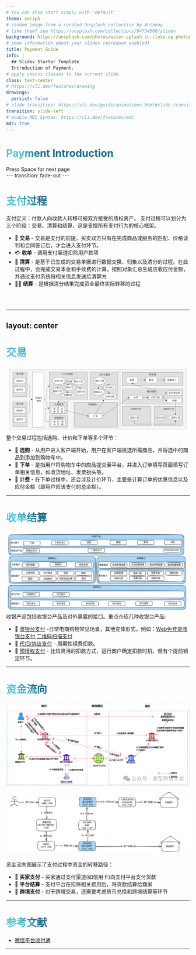 ```yaml
---
# You can also start simply with 'default'
theme: seriph
# random image from a curated Unsplash collection by Anthony
# like them? see https://unsplash.com/collections/94734566/slidev
background: https://unsplash.com/photos/water-splash-in-close-up-photography-SHE_ZiroE0g
# some information about your slides (markdown enabled)
title: Payment Guide
info: |
  ## Slidev Starter Template
  Introduction of Payment.
# apply unocss classes to the current slide
class: text-center
# https://sli.dev/features/drawing
drawings:
  persist: false
# slide transition: https://sli.dev/guide/animations.html#slide-transitions
transition: slide-left
# enable MDC Syntax: https://sli.dev/features/mdc
mdc: true
---
```

# Payment Introduction

<div @click="$slidev.nav.next" class="mt-12 py-1" hover:bg="white op-10">
  Press Space for next page <carbon:arrow-right />
</div>
---
transition: fade-out
---

# 支付过程

支付定义：付款人向收款人转移可被双方接受的债权资产。
支付过程可以划分为三个阶段：交易、清算和结算，这是支撑所有支付行为的核心框架。

- 👥 **交易** - 交易是支付的前提，买卖双方只有在完成商品或服务的匹配、价格谈判和合同签订后，才会进入支付环节。
- 💳 **收单** - 调用支付渠道扣除用户款项
- 🏦 **清算** - 是基于已生成的交易单据进行数据交换、归集以及清分的过程。在此过程中，会完成交易本金和手续费的计算，按照对象汇总生成应收应付金额，并通过支付系统将相关信息发送给清算方
- 🧑‍💻 **结算** - 是根据清分结果完成资金最终实际转移的过程
<br>
<br>

<!--
You can have `style` tag in markdown to override the style for the current page.
Learn more: https://sli.dev/features/slide-scope-style
-->

<style>
h1 {
  background-color: #2B90B6;
  background-image: linear-gradient(45deg, #4EC5D4 10%, #146b8c 20%);
  background-size: 100%;
  -webkit-background-clip: text;
  -moz-background-clip: text;
  -webkit-text-fill-color: transparent;
  -moz-text-fill-color: transparent;
}
</style>

<!--
Here is another comment.
-->
---
layout: center
---

# 交易

<div class="grid grid-cols-1 gap-4">
  <div class="flex justify-center">
    <img src="./resource/payment/payment/transaction.png" alt="图片描述" class="w-3/4 h-auto">
  </div>
</div>
整个交易过程包括选购、计价和下单等多个环节：

- 📝 **选购** - 从用户进入客户端开始，用户在客户端挑选所需商品，并将选中的商品到添加到购物车中。
- 📝 **下单** - 是指用户将购物车中的商品提交至平台，并进入订单填写页面填写订单相关信息，如收货地址、发票抬头等。
- 📝 **计费** - 在下单过程中，还会涉及计价环节，主要是计算订单的优惠信息以及应付金额（即用户应该支付的总金额）。

---

# 收单结算

<div class="grid grid-cols-1 gap-4">
  <div class="flex justify-center">
    <img src="./resource/payment/payment/collection and setttlement.png" alt="图片描述" class="w-3/4 h-auto">
  </div>
</div>
收银产品包括收银台产品及对外暴露的接口。重点介绍几种收银台产品:

- 📝 [收银台支付](https://product.shopeepay.com/products/online-payments/checkout-with-shopeepay/) -日常电商购物常见场景，其他变体形式，例如：[Web免登录收银台支付](https://product.shopeepay.com/products/online-payments/link-and-pay/),[二维码扫描支付](https://product.shopeepay.com/products/in-person-payments/merchant-presented-mode/)
- 📝 [代扣/协议支付](https://product.shopeepay.com/products/online-payments/subscription/) - 周期性续费扣款。
- 📝 [预授权支付](https://product.shopeepay.com/products/online-payments/auth-and-capture/) - 比较灵活的扣款方式，运行商户确定扣款时机，但有个提前锁定环节。
---

# 资金流向

<div class="grid grid-cols-1 gap-4">
  <div class="flex justify-center">
    <img src="./resource/payment/cb/cb fund flow-amazon-pay-to-china-seller.png" alt="亚马逊支付资金流向" class="w-3/4 h-auto">
  </div>
</div>

<div class="grid grid-cols-1 gap-4">
  <div class="flex justify-center">
    <img src="./resource/payment/cb/cb fund flow-refine.png" alt="资金流向精简图" class="w-3/4 h-auto">
  </div>
</div>

资金流向图展示了支付过程中资金的转移路径：

- 📝 **买家支付** - 买家通过支付渠道(如信用卡)向支付平台支付货款
- 📝 **平台结算** - 支付平台在扣除相关费用后，将货款结算给商家
- 📝 **跨境支付** - 对于跨境交易，还需要考虑货币兑换和跨境结算等环节

---

# 参考文献

- [微信平台收付通](https://pay.weixin.qq.com/static/partner_ability/business_payment.shtml)

---
